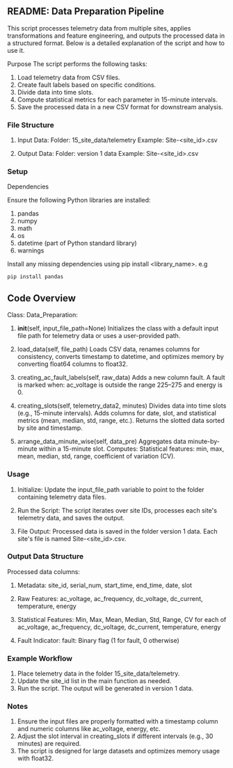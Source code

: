 ## README: Data Preparation Pipeline
This script processes telemetry data from multiple sites, applies transformations and feature engineering, and outputs the processed data in a structured format. 
Below is a detailed explanation of the script and how to use it.

Purpose
The script performs the following tasks:

1. Load telemetry data from CSV files.
2. Create fault labels based on specific conditions.
3. Divide data into time slots.
4. Compute statistical metrics for each parameter in 15-minute intervals.
5. Save the processed data in a new CSV format for downstream analysis.


### File Structure

 1. Input Data:
      Folder: 15_site_data/telemetry
      Example: Site-<site_id>.csv

 2. Output Data:
      Folder: version 1 data
      Example: Site-<site_id>.csv

### Setup
Dependencies

   Ensure the following Python libraries are installed:
   1. pandas
   2. numpy
   3. math
   4. os
   5. datetime (part of Python standard library) 
   6. warnings

Install any missing dependencies using pip install <library_name>.
e.g 
```
pip install pandas 
```

## Code Overview

Class: Data_Preparation:

1. __init__(self, input_file_path=None)
   Initializes the class with a default input file path for telemetry data or uses a user-provided path.

2. load_data(self, file_path)
   Loads CSV data, renames columns for consistency, converts timestamp to datetime, and optimizes memory by converting float64 columns to float32.

3. creating_ac_fault_labels(self, raw_data)
   Adds a new column fault. A fault is marked when:
   ac_voltage is outside the range 225–275 and energy is 0.

4. creating_slots(self, telemetry_data2, minutes)
   Divides data into time slots (e.g., 15-minute intervals).
   Adds columns for date, slot, and statistical metrics (mean, median, std, range, etc.).
   Returns the slotted data sorted by site and timestamp.

5. arrange_data_minute_wise(self, data_pre)
   Aggregates data minute-by-minute within a 15-minute slot. Computes:
   Statistical features: min, max, mean, median, std, range, coefficient of variation (CV).


### Usage
1. Initialize:
   Update the input_file_path variable to point to the folder containing telemetry data files.

2. Run the Script:
   The script iterates over site IDs, processes each site's telemetry data, and saves the output.

3. File Output:
   Processed data is saved in the folder version 1 data. Each site's file is named Site-<site_id>.csv.

### Output Data Structure

Processed data columns:
1. Metadata:
   site_id, serial_num, start_time, end_time, date, slot

2. Raw Features:
   ac_voltage, ac_frequency, dc_voltage, dc_current, temperature, energy

3. Statistical Features:
   Min, Max, Mean, Median, Std, Range, CV for each of ac_voltage, ac_frequency, dc_voltage, dc_current, temperature, energy

4. Fault Indicator:
   fault: Binary flag (1 for fault, 0 otherwise)

### Example Workflow
1. Place telemetry data in the folder 15_site_data/telemetry.
2. Update the site_id list in the main function as needed.
3. Run the script. The output will be generated in version 1 data.


### Notes
1. Ensure the input files are properly formatted with a timestamp column and numeric columns like ac_voltage, energy, etc.
2. Adjust the slot interval in creating_slots if different intervals (e.g., 30 minutes) are required.
3. The script is designed for large datasets and optimizes memory usage with float32.
